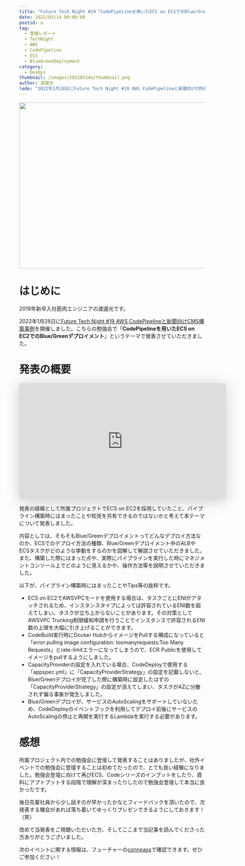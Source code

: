 ```yaml
---
title: "Future Tech Night #19「CodePipelineを用いたECS on EC2でのBlue/Greenデプロイメント」"
date: 2022/03/14 00:00:00
postid: a
tag:
  - 登壇レポート
  - TechNight
  - AWS
  - CodePipeline
  - ECS
  - BlueGreenDeployment
category:
  - DevOps
thumbnail: /images/20220314a/thumbnail.png
author: 渡邉光
lede: "2022年1月28日にFuture Tech Night #19 AWS CodePipelineと新聞向けCMS構築事例を開催しました。こちらの勉強会で「CodePipelineを用いたECS on EC2でのBlue/Greenデプロイメント」というテーマで発表させていただきました。"
---
```

<img src="/images/20220314a/top.png" alt="" width="800" height="449">

# はじめに

2019年新卒入社筋肉エンジニアの渡邉光です。

2022年1月28日に[Future Tech Night #19 AWS CodePipelineと新聞向けCMS構築事例](https://future.connpass.com/event/236138/)を開催しました。こちらの勉強会で「**CodePipelineを用いたECS on EC2でのBlue/Greenデプロイメント**」というテーマで発表させていただきました。



# 発表の概要

<iframe class="speakerdeck-iframe" frameborder="0" src="https://speakerdeck.com/player/d674a2342857499185e80b1ceb1f46da" title="CodePipelineを用いたECS on EC2でのBlue/Greenデプロイメント" allowfullscreen="true" mozallowfullscreen="true" webkitallowfullscreen="true" style="border: 0px; background: padding-box padding-box rgba(0, 0, 0, 0.1); margin: 0px; padding: 0px; border-radius: 6px; box-shadow: rgba(0, 0, 0, 0.2) 0px 5px 40px; width: 560px; height: 314px;" data-ratio="1.78343949044586"></iframe>

発表の経緯として所属プロジェクトでECS on EC2を採用していたこと、パイプライン構築時にはまったことや知見を共有できるのではないかと考えて本テーマについて発表しました。

内容としては、そもそもBlue/Greenデプロイメントってどんなデプロイ方法なのか、ECSでのデプロイ方法の種類、Blue/Greenデプロイメント中のALBやECSタスクがどのような挙動をするのかを図解して解説させていただきました。また、構築した際にはまった点や、実際にパイプラインを実行した時にマネジメントコンソール上でどのように見えるかや、操作方法等を説明させていただきました。

以下が、パイプライン構築時にはまったことやTips等の抜粋です。

- ECS on EC2でAWSVPCモードを使用する場合は、タスクごとにENIがアタッチされるため、インスタンスタイプによっては許容されているENI数を超えてしまい、タスクが立ち上がらないことがあります。その対策としてAWSVPC Trunking制限緩和申請を行うことでインスタンスで許容されるENI数の上限を大幅に引き上げることができます。
- CodeBuild実行時にDocker HubからイメージをPullする構成になっていると「error pulling image configuration: toomanyrequests:Too Many Requests」とrate-limitエラーになってしまうので、ECR Publicを使用してイメージをpullするようにしました。
- CapacityProviderの設定を入れている場合、CodeDeployで使用する「appspec.yml」に「CapacityProviderStrategy」の設定を記載しないと、Blue/Greenデプロイが完了した際に構築時に設定したはずの「CapacityProviderStrategy」の設定が消えてしまい、タスクがAZに分散されず偏る事象が発生しました。
- Blue/Greenデプロイが、サービスのAutoScalingをサポートしていないため、CodeDeployのイベントフックを利用してデプロイ前後にサービスのAutoScalingの停止と再開を実行するLambdaを実行する必要があります。



# 感想
所属プロジェクト内での勉強会に登壇して発表することはありましたが、社外イベントでの勉強会に登壇することは初めてだったので、とても良い経験になりました。勉強会登壇に向けて再びECS、Codeシリーズのインプットをしたり、資料にアプトプットする段階で理解が深まったりしたので勉強会登壇して本当に良かったです。

後日先輩社員から少し話すのが早かったかなとフィードバックを頂いたので、次発表する機会があれば落ち着いてゆっくりプレゼンできるようにしておきます！（笑）

改めて当発表をご視聴いただいた方、そしてここまで当記事を読んでくださった方ありがとうございました。

次のイベントに関する情報は、フューチャーの[connpass](https://future.connpass.com/)で確認できます。ぜひご参加ください！

